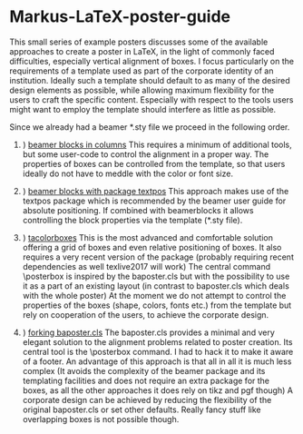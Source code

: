 # Markus-LaTeX-poster-guide

This small series of example posters discusses some of the available approaches to create a poster in LaTeX,
in the light of commonly faced difficulties, especially vertical alignment of boxes.
I focus particularly on the requirements of a template used as part of the corporate identity of an institution.
Ideally such a template should default to as many of the desired design elements as possible, while allowing 
maximum flexibility for the users to craft the specific content.
Especially with respect to the tools users might want to employ the template should interfere as little as possible.

Since we already had a beamer \*.sty file we proceed in the following order.
1. ) [beamer blocks in columns](https://github.com/mamueller/Markus-LaTeX-poster-guide/blob/master/ExamplePosters/1_beamer_blocks_in_Columns/poster.pdf)
This requires a minimum of additional tools, but some user-code to control the alignment in a proper way.
The properties of boxes can be controlled from the template, so that users ideally do not have to meddle with the color or font size.

1. ) [beamer blocks with package textpos](https://github.com/mamueller/Markus-LaTeX-poster-guide/blob/master/ExamplePosters/2_beamer_blocks_with_textpos/poster.pdf)
This approach makes use of the textpos package which is recommended by the beamer user guide for absolute positioning. 
If combined with beamerblocks it allows controlling the block properties via the template (\*.sty file).

1. ) [tacolorboxes](https://github.com/mamueller/Markus-LaTeX-poster-guide/blob/master/ExamplePosters/3_tacolorboxes_in_beamertemplate/poster.pdf)
This is the most advanced and comfortable solution offering a grid of boxes and even relative positioning of boxes.
It also requires a very recent version of the package (probably requiring recent dependencies as well texlive2017 will work)
The central command \posterbox is inspired by the baposter.cls but with the possibility
to use it as a part of an existing layout (in contrast to baposter.cls which deals with the whole poster) 
At the moment we do not attempt to control the properties of the boxes (shape, colors, fonts etc.) from the template
but rely on cooperation of the users, to achieve the corporate design.


1. ) [forking baposter.cls](https://github.com/mamueller/Markus-LaTeX-poster-guide/blob/master/ExamplePosters/4_baposter_fork/poster.pdf)
The baposter.cls provides a minimal and very elegant solution to the alignment problems related to poster creation. Its central tool is the \posterbox command. I had to hack it to make it aware of a footer.
An advantage of this approach is that all in all it is much less complex (It avoids the complexity of the beamer package and its templating facilities and does not require an extra package for the boxes, as all the other approaches it does rely on tikz and pgf though)
A corporate design can be achieved by reducing the flexibility of the original baposter.cls or set other defaults.
Really fancy stuff like overlapping boxes is not possible though.


 

